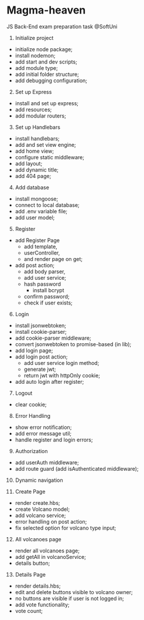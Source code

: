 # Magma-heaven
JS Back-End exam preparation task @SoftUni

1. Initialize project
  - initialize node package;
  - install nodemon; 
  - add start and dev scripts;
  - add module type; 
  - add initial folder structure;
  - add debugging configuration; 
2. Set up Express
  - install and set up express; 
  - add resources; 
  - add modular routers;
3. Set up Handlebars
  - install handlebars; 
  - add and set view engine; 
  - add home view; 
  - configure static middleware; 
  - add layout; 
  - add dynamic title;
  - add 404 page;
4. Add database
  - install mongoose; 
  - connect to local database;
  - add .env variable file; 
  - add user model; 
5. Register
  - add Register Page
    - add template, 
    - userController, 
    - and render page on get;
  - add post action; 
    - add body parser, 
    - add user service; 
    - hash password
      - install bcrypt
    - confirm password;
    - check if user exists;
6. Login
  - install jsonwebtoken;
  - install cookie-parser; 
  - add cookie-parser middleware; 
  - convert jsonwebtoken to promise-based (in lib);
  - add login page; 
  - add login post action;
    - add user service login method;
    - generate jwt; 
    - return jwt with httpOnly cookie; 
  - add auto login after register;
7. Logout
  - clear cookie;
8. Error Handling
  - show error notification; 
  - add error message util; 
  - handle register and login errors; 
9. Authorization
  - add userAuth middleware; 
  - add route guard (add isAuthenticated middleware);
10. Dynamic navigation

11. Create Page
  - render create.hbs;
  - create Volcano model;
  - add volcano service;
  - error handling on post action; 
  - fix selected option for volcano type input; 
12. All volcanoes page
  - render all volcanoes page; 
  - add getAll in volcanoService;
  - details button; 
13. Details Page
  - render details.hbs;
  - edit and delete buttons visible to volcano owner; 
  - no buttons are visible if user is not logged in;
  - add vote functionality; 
  - vote count;